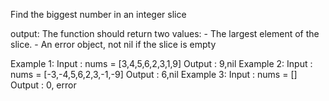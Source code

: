 Find the biggest number in an integer slice

output: 
The function should return two values: 
    - The largest element of the slice.
    - An error object, not nil if the slice is empty

Example 1: 
    Input : nums = [3,4,5,6,2,3,1,9]
    Output : 9,nil
Example 2: 
    Input : nums = [-3,-4,5,6,2,3,-1,-9]
    Output : 6,nil
Example 3: 
    Input : nums = []
    Output : 0, error


